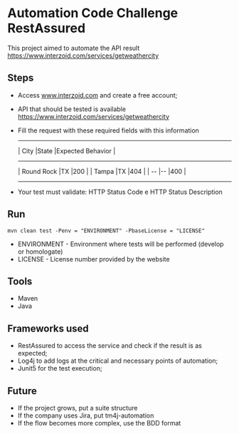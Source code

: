 # Automation Code Challenge RestAssured
This project aimed to automate the API result https://www.interzoid.com/services/getweathercity
 

## Steps
* Access www.interzoid.com and create a free account;
* API that should be tested is available https://www.interzoid.com/services/getweathercity
* Fill the request with these required fields with this information

    
    ____________________________________________
    | City	        |State  |Expected Behavior |
    ____________________________________________
    | Round Rock	|TX     |200               |
    | Tampa	        |TX     |404               |
    | --	        |--     |400               | 
    ____________________________________________

* Your test must validate: HTTP Status Code e HTTP Status Description

## Run
    mvn clean test -Penv = "ENVIRONMENT" -PbaseLicense = "LICENSE"
- ENVIRONMENT - Environment where tests will be performed (develop or homologate)
- LICENSE - License number provided by the website
 
## Tools
* Maven
* Java

## Frameworks used
* RestAssured to access the service and check if the result is as expected;
* Log4j to add logs at the critical and necessary points of automation;
* Junit5 for the test execution;

## Future
* If the project grows, put a suite structure
* If the company uses Jira, put tm4j-automation
* If the flow becomes more complex, use the BDD format
